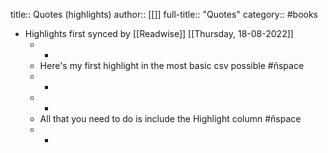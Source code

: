 title:: Quotes (highlights)
author:: [[]]
full-title:: "Quotes"
category:: #books

- Highlights first synced by [[Readwise]] [[Thursday, 18-08-2022]]
	- -
	- Here's my first highlight in the most basic csv possible #ñspace
	- -
	- -
	- All that you need to do is include the Highlight column #ñspace
	- -